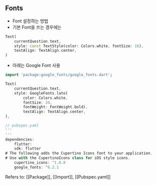 ## Fonts ##

- Font 설정하는 방법
- 기본 Font을 쓰는 경우에는
```dart
Text(
	currentQuestion.text,
	style: const TextStyle(color: Colors.white, fontSize: 16),
	textAlign: TextAlign.center,
)
```
- 아래는 Google Font 사용
```dart
import 'package:google_fonts/google_fonts.dart';

Text(
	currentQuestion.text,
	style: GoogleFonts.lato(
		color: Colors.white,
		fontSize: 24,
		fontWeight: FontWeight.bold),
		textAlign: TextAlign.center,
),

// pubspec.yaml
'''
'''
dependencies:
	flutter:
	sdk: flutter
# The following adds the Cupertino Icons font to your application.
# Use with the CupertinoIcons class for iOS style icons.
	cupertino_icons: ^1.0.8
	google_fonts: ^6.2.1
```


Refers to: [[Package]], [[Import]], [[Pubspec.yaml]]
